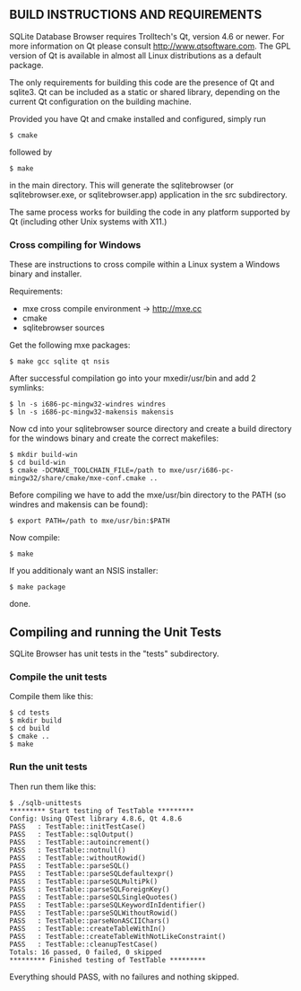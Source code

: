 ## BUILD INSTRUCTIONS AND REQUIREMENTS ##

SQLite Database Browser requires Trolltech's Qt, version 4.6 or newer.
For more information on Qt please consult http://www.qtsoftware.com.
The GPL version of Qt is available in almost all Linux distributions
as a default package.

The only requirements for building this code are the presence of Qt
and sqlite3. Qt can be included as a static or shared library,
depending on the current Qt configuration on the building machine.

Provided you have Qt and cmake installed and configured, simply run

    $ cmake

followed by

    $ make

in the main directory. This will generate the sqlitebrowser (or
sqlitebrowser.exe, or sqlitebrowser.app) application in the src
subdirectory.

The same process works for building the code in any platform
supported by Qt (including other Unix systems with X11.)

### Cross compiling for Windows ###

These are instructions to cross compile within a Linux system a
Windows binary and installer.

Requirements:

* mxe cross compile environment → http://mxe.cc
* cmake
* sqlitebrowser sources

Get the following mxe packages:

    $ make gcc sqlite qt nsis

After successful compilation go into your mxedir/usr/bin and
add 2 symlinks:

    $ ln -s i686-pc-mingw32-windres windres
    $ ln -s i686-pc-mingw32-makensis makensis

Now cd into your sqlitebrowser source directory and create
a build directory for
the windows binary and create the correct makefiles:

    $ mkdir build-win
    $ cd build-win
    $ cmake -DCMAKE_TOOLCHAIN_FILE=/path to mxe/usr/i686-pc-mingw32/share/cmake/mxe-conf.cmake ..

Before compiling we have to add the mxe/usr/bin directory
to the PATH (so windres and makensis can be found):

    $ export PATH=/path to mxe/usr/bin:$PATH

Now compile:

    $ make

If you additionaly want an NSIS installer:

    $ make package

done.


## Compiling and running the Unit Tests ##

SQLite Browser has unit tests in the "tests" subdirectory.

### Compile the unit tests ###

Compile them like this:

```
$ cd tests
$ mkdir build
$ cd build
$ cmake ..
$ make
```

### Run the unit tests ###

Then run them like this:

```
$ ./sqlb-unittests 
********* Start testing of TestTable *********
Config: Using QTest library 4.8.6, Qt 4.8.6
PASS   : TestTable::initTestCase()
PASS   : TestTable::sqlOutput()
PASS   : TestTable::autoincrement()
PASS   : TestTable::notnull()
PASS   : TestTable::withoutRowid()
PASS   : TestTable::parseSQL()
PASS   : TestTable::parseSQLdefaultexpr()
PASS   : TestTable::parseSQLMultiPk()
PASS   : TestTable::parseSQLForeignKey()
PASS   : TestTable::parseSQLSingleQuotes()
PASS   : TestTable::parseSQLKeywordInIdentifier()
PASS   : TestTable::parseSQLWithoutRowid()
PASS   : TestTable::parseNonASCIIChars()
PASS   : TestTable::createTableWithIn()
PASS   : TestTable::createTableWithNotLikeConstraint()
PASS   : TestTable::cleanupTestCase()
Totals: 16 passed, 0 failed, 0 skipped
********* Finished testing of TestTable *********
```

Everything should PASS, with no failures and nothing
skipped.

